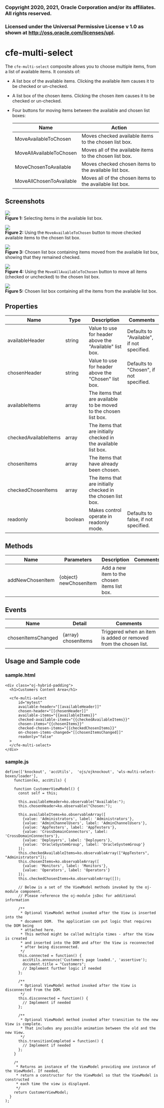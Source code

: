 ### Copyright 2020, 2021, Oracle Corporation and/or its affiliates.  All rights reserved.
### Licensed under the Universal Permissive License v 1.0 as shown at http://oss.oracle.com/licenses/upl.

# cfe-multi-select

The ``cfe-multi-select`` composite allows you to choose multiple items, from a list of available items. It consists of: 

* A list box of the available items. Clicking the available item causes it to be checked or un-checked.
* A list box of the chosen items. Clicking the chosen item causes it to be checked or un-checked.
* Four buttons for moving items between the available and chosen list boxes:

    | Name | Action |
    | ---- | ------ |
    | MoveAvailableToChosen | Moves checked available items to the chosen list box.|
    | MoveAllAvailableToChosen | Moves all of the available items to the chosen list box.|
    | MoveChosenToAvailable | Moves checked chosen items to the available list box.|
    | MoveAllChosenToAvailable | Moves all of the chosen items to the available list box.|
    

## Screenshots
![](images/cfe-multi-select-1.png?raw=true "")
<br/>**Figure 1:** Selecting items in the available list box.

![](images/cfe-multi-select-2.png?raw=true "")
<br/>**Figure 2:** Using the ``MoveAvailableToChosen`` button to move checked available items to the chosen list box.

![](images/cfe-multi-select-3.png?raw=true "")
<br/>**Figure 3:** Chosen list box containing items moved from the available list box, showing that they remained checked.

![](images/cfe-multi-select-4.png?raw=true "")
<br/>**Figure 4:** Using the `MoveAllAvailableToChosen` button to move all items (checked or unchecked) to the chosen list box.

![](images/cfe-multi-select-5.png?raw=true "")
<br/>**Figure 5:** Chosen list box containing all the items from the available list box.

## Properties
| Name | Type | Description | Comments |
| ---- | ---- | ------------| -------- |
| availableHeader | string | Value to use for header above the "Available" list box.|Defaults to "Available", if not specified.| 
| chosenHeader | string | Value to use for header above the "Chosen" list box.|Defaults to "Chosen", if not specified.| 
| availableItems | array | The items that are available to be moved to the chosen list box.|| 
| checkedAvailableItems | array | The items that are initially checked in the available list box.|| 
| chosenItems | array | The items that have already been chosen.|| 
| checkedChosenItems | array | The items that are initially checked in the chosen list box.|| 
| readonly | boolean | Makes control operate in readonly mode.|Defaults to false, if not specified.| 

## Methods
| Name | Parameters | Description | Comments |
| ---- | ---- | ------------| -------- |
| addNewChosenItem | {object} newChosenItem | Add a new item to the chosen items list box.|| 

## Events
| Name | Detail | Comments |
| ---- | ---- | -------- |
| chosenItemsChanged| {array} chosenItems|Triggered when an item is added or removed from the chosen list.|

## Usage and Sample code

### sample.html
```
<div class="oj-hybrid-padding">
  <h1>Customers Content Area</h1>

  <cfe-multi-select
      id="mytest"
      available-header="[[availableHeader]]"
      chosen-header="[[chosenHeader]]"
      available-items="{{availableItems}}"
      checked-available-items="{{checkedAvailableItems}}"
      chosen-items="{{chosenItems}}"
      checked-chosen-items="{{checkedChosenItems}}"
      on-chosen-items-changed="[[chosenItemsChanged]]"
      readonly="false"
  >
  </cfe-multi-select>
</div>

```
### sample.js
```
define(['knockout', 'accUtils',  'ojs/ojknockout', 'wls-multi-select-boxes/loader'],
    function(ko, accUtils) {

    function CustomerViewModel() {
      const self = this;

      this.availableHeader=ko.observable("Available:");
      this.chosenHeader=ko.observable("Chosen:");

      this.availableItems=ko.observableArray([
        {value: 'Administrators', label: 'Administrators'},
        {value: 'AdminChannelUsers', label: 'AdminChannelUsers'},
        {value: 'AppTesters', label: 'AppTesters'},
        {value: 'CrossDomainConnectors', label: 'CrossDomainConnectors'},
        {value: 'Deployers', label: 'Deployers'},
        {value: 'OracleSystemGroup', label: 'OracleSystemGroup'}
      ]);
      this.checkedAvailableItems=ko.observableArray(["AppTesters", "Administrators"]);
      this.chosenItems=ko.observableArray([
        {value: 'Monitors', label: 'Monitors'},
        {value: 'Operators', label: 'Operators'}
      ]);
      this.checkedChosenItems=ko.observableArray([]);

      // Below is a set of the ViewModel methods invoked by the oj-module component.
      // Please reference the oj-module jsDoc for additional information

      /**
       * Optional ViewModel method invoked after the View is inserted into the
       * document DOM.  The application can put logic that requires the DOM being
       * attached here.
       * This method might be called multiple times - after the View is created
       * and inserted into the DOM and after the View is reconnected
       * after being disconnected.
       */
      this.connected = function() {
        accUtils.announce('Customers page loaded.', 'assertive');
        document.title = "Customers";
        // Implement further logic if needed
      };

      /**
       * Optional ViewModel method invoked after the View is disconnected from the DOM.
       */
      this.disconnected = function() {
        // Implement if needed
      };

      /**
       * Optional ViewModel method invoked after transition to the new View is complete.
       * That includes any possible animation between the old and the new View.
       */
      this.transitionCompleted = function() {
        // Implement if needed
      };
    }

    /*
     * Returns an instance of the ViewModel providing one instance of the ViewModel. If needed,
     * return a constructor for the ViewModel so that the ViewModel is constructed
     * each time the view is displayed.
     */
    return CustomerViewModel;
  }
);

```